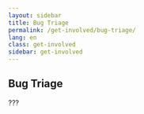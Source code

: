 ```yaml
---
layout: sidebar
title: Bug Triage
permalink: /get-involved/bug-triage/
lang: en
class: get-involved
sidebar: get-involved
---
```


## Bug Triage

???
